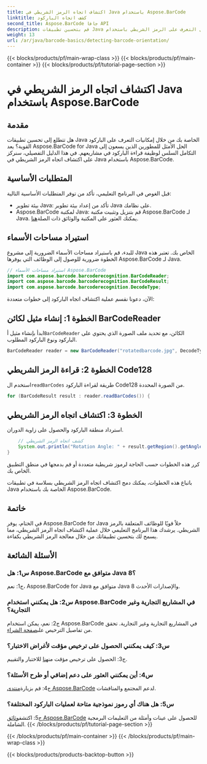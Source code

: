 ```yaml
---
title: اكتشاف اتجاه الرمز الشريطي في Java باستخدام Aspose.BarCode
linktitle: كشف اتجاه الباركود
second_title: Aspose.BarCode جافا API
description: قم بتحسين تطبيقات Java الخاصة بك من خلال التعرف على الرمز الشريطي باستخدام Aspose.BarCode لـ Java. اتبع دليلنا خطوة بخطوة لاكتشاف اتجاه الرمز الشريطي بسهولة.
weight: 13
url: /ar/java/barcode-basics/detecting-barcode-orientation/
---
```


{{< blocks/products/pf/main-wrap-class >}}
{{< blocks/products/pf/main-container >}}
{{< blocks/products/pf/tutorial-page-section >}}

# اكتشاف اتجاه الرمز الشريطي في Java باستخدام Aspose.BarCode

## مقدمة

هل تتطلع إلى تحسين تطبيقات Java الخاصة بك من خلال إمكانيات التعرف على الباركود القوية؟ يعد Aspose.BarCode for Java الحل الأمثل للمطورين الذين يسعون إلى التكامل السلس لوظيفة قراءة الباركود في مشاريعهم. في هذا الدليل التفصيلي، سنركز على اكتشاف اتجاه الرمز الشريطي في Java باستخدام Aspose.BarCode.

## المتطلبات الأساسية

قبل الغوص في البرنامج التعليمي، تأكد من توفر المتطلبات الأساسية التالية:

- بيئة تطوير Java: تأكد من إعداد بيئة تطوير Java على نظامك.
-  Aspose.BarCode لمكتبة Java: قم بتنزيل وتثبيت مكتبة Aspose.BarCode لـ Java. يمكنك العثور على المكتبة والوثائق ذات الصلة[هنا](https://releases.aspose.com/barcode/java/).

## استيراد مساحات الأسماء

للبدء، قم باستيراد مساحات الأسماء الضرورية إلى مشروع Java الخاص بك. تعتبر هذه الخطوة ضرورية للوصول إلى الوظائف التي يوفرها Aspose.BarCode لـ Java.

```java
// استيراد مساحات الأسماء Aspose.BarCode
import com.aspose.barcode.barcoderecognition.BarCodeReader;
import com.aspose.barcode.barcoderecognition.BarCodeResult;
import com.aspose.barcode.barcoderecognition.DecodeType;
```

الآن، دعونا نقسم عملية اكتشاف اتجاه الباركود إلى خطوات متعددة:

## الخطوة 1: إنشاء مثيل لكائن BarCodeReader

 ابدأ بإنشاء مثيل أ`BarCodeReader` الكائن، مع تحديد ملف الصورة الذي يحتوي على الباركود ونوع الباركود المطلوب.

```java
BarCodeReader reader = new BarCodeReader("rotatedbarcode.jpg", DecodeType.CODE_128);
```

## الخطوة 2: قراءة الرمز الشريطي Code128

 استخدم ال`readBarCodes` طريقة لقراءة الباركود Code128 من الصورة المحددة.

```java
for (BarCodeResult result : reader.readBarCodes()) {
```

## الخطوة 3: اكتشاف اتجاه الرمز الشريطي

استرداد منطقة الباركود والحصول على زاوية الدوران.

```java
    // كشف اتجاه الرمز الشريطي
    System.out.println("Rotation Angle: " + result.getRegion().getAngle());
}
```

كرر هذه الخطوات حسب الحاجة لرموز شريطية متعددة أو قم بدمجها في منطق التطبيق الخاص بك.

باتباع هذه الخطوات، يمكنك دمج اكتشاف اتجاه الرمز الشريطي بسلاسة في تطبيقات Java الخاصة بك باستخدام Aspose.BarCode.

## خاتمة

في الختام، يوفر Aspose.BarCode for Java حلاً قويًا للوظائف المتعلقة بالرمز الشريطي. يرشدك هذا البرنامج التعليمي خلال عملية اكتشاف اتجاه الرمز الشريطي، مما يسمح لك بتحسين تطبيقاتك من خلال معالجة الرمز الشريطي بكفاءة.

## الأسئلة الشائعة

### س1: هل Aspose.BarCode متوافق مع Java 8؟

ج1: نعم، Aspose.BarCode for Java متوافق مع Java 8 والإصدارات الأحدث.

### س2: هل يمكنني استخدام Aspose.BarCode في المشاريع التجارية وغير التجارية؟

 ج2: نعم، يمكن استخدام Aspose.BarCode في المشاريع التجارية وغير التجارية. تحقق من تفاصيل الترخيص على[صفحة الشراء](https://purchase.aspose.com/buy).

### س3: كيف يمكنني الحصول على ترخيص مؤقت لأغراض الاختبار؟

 ج3: الحصول على ترخيص مؤقت من[هنا](https://purchase.aspose.com/temporary-license/) للاختبار والتقييم.

### س4: أين يمكنني العثور على دعم إضافي أو طرح الأسئلة؟

 ج4: قم بزيارة[منتدى Aspose.BarCode](https://forum.aspose.com/c/barcode/13) لدعم المجتمع والمناقشات.

### س5: هل هناك أي رموز نموذجية متاحة لعمليات الباركود المختلفة؟

 ج5: اكتشف[وثائق Aspose.BarCode](https://reference.aspose.com/barcode/java/) للحصول على عينات وأمثلة من التعليمات البرمجية الشاملة.
{{< /blocks/products/pf/tutorial-page-section >}}

{{< /blocks/products/pf/main-container >}}
{{< /blocks/products/pf/main-wrap-class >}}

{{< blocks/products/products-backtop-button >}}
